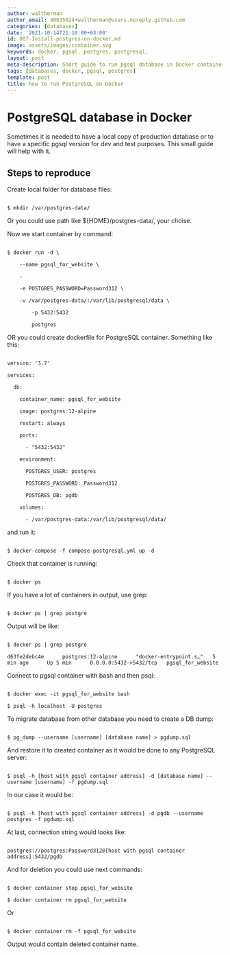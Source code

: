 ```yaml
---
author: waltherman
author_email: 40035024+waltherman@users.noreply.github.com
categories: [databases]
date: '2021-10-14T21:10:00+03:00'
id: 007-Install-postgres-on-docker.md
image: assets/images/container.svg
keywords: docker, pgsql, postgres, postgresql,
layout: post
meta-description: Short guide to run pgsql database in Docker container
tags: [databases, docker, pgsql, postgres]
template: post
title: how to run PostgreSQL on Docker
---
```




# PostgreSQL database in Docker



Sometimes it is needed to have a local copy of production database or to have a specific pgsql version for dev and test purposes. This small guide will help with it.



## Steps to reproduce



Create local folder for database files:

```

$ mkdir /var/postgres-data/

```

Or you could use path like ${HOME}/postgres-data/, your choise.



Now we start container by command:

```

$ docker run -d \

	--name pgsql_for_website \

	-

	-e POSTGRES_PASSWORD=Password312 \

	-v /var/postgres-data/:/var/lib/postgresql/data \

        -p 5432:5432

        postgres

```



OR you could create dockerfile for PostgreSQL container. Something like this:



```

version: '3.7'

services:

  db:

    container_name: pgsql_for_website

    image: postgres:12-alpine

    restart: always

    ports:

      - "5432:5432"

    environment:

      POSTGRES_USER: postgres

      POSTGRES_PASSWORD: Password312

      POSTGRES_DB: pgdb

    volumes:

      - /var/postgres-data:/var/lib/postgresql/data/

```



and run it:

```

$ docker-compose -f compose-postgresql.yml up -d

```



Check that container is running:

```

$ docker ps

```

If you have a lot of containers in output, use grep:

```

$ docker ps | grep postgre

```

Output will be like:

```

$ docker ps | grep postgre

d63fe2debc4e      postgres:12-alpine      "docker-entrypoint.s…"   5 min ago      Up 5 min      0.0.0.0:5432->5432/tcp   pgsql_for_website

```



Connect to pgsql container with bash and then psql:

```

$ docker exec -it pgsql_for_website bash

$ psql -h localhost -U postgres

```



To migrate database from other database you need to create a DB dump:

```

$ pg_dump --username [username] [database name] > pgdump.sql

```



And restore it to created container as it would be done to any PostgreSQL server:

```

$ psql -h [host with pgsql container address] -d [database name] --username [username] -f pgdump.sql

```

In our case it would be:

```

$ psql -h [host with pgsql container address] -d pgdb --username postgres -f pgdump.sql

```



At last, connection string would looks like:

```

postgres://postgres:Password312@[host with pgsql container address]:5432/pgdb

```



And for deletion you could use next commands:

```

$ docker container stop pgsql_for_website 

$ docker container rm pgsql_for_website

```

Or

```

$ docker container rm -f pgsql_for_website

```

Output would contain deleted container name.
